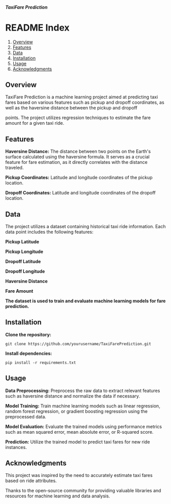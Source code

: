 ##### TaxiFare Prediction

# README Index

1. [Overview](#overview)
2. [Features](#features)
3. [Data](#data)
4. [Installation](#installation)
5. [Usage](#usage)
6. [Acknowledgments](#acknowledgments)


## Overview

TaxiFare Prediction is a machine learning project aimed at predicting taxi fares based on various features such as pickup and dropoff coordinates, as well as the haversine distance between the pickup and dropoff 

points. The project utilizes regression techniques to estimate the fare amount for a given taxi ride.

## Features

**Haversine Distance:** The distance between two points on the Earth's surface calculated using the haversine formula. It serves as a crucial feature for fare estimation, as it directly correlates with the distance traveled.

**Pickup Coordinates:** Latitude and longitude coordinates of the pickup location.

**Dropoff Coordinates:** Latitude and longitude coordinates of the dropoff location.

## Data

The project utilizes a dataset containing historical taxi ride information. Each data point includes the following features:

**Pickup Latitude**

**Pickup Longitude**

**Dropoff Latitude**

**Dropoff Longitude**

**Haversine Distance**

**Fare Amount**

**The dataset is used to train and evaluate machine learning models for fare prediction.**

## Installation

**Clone the repository:**

```
git clone https://github.com/yourusername/TaxiFarePrediction.git
```

**Install dependencies:**

```
pip install -r requirements.txt
```

## Usage

**Data Preprocessing:** Preprocess the raw data to extract relevant features such as haversine distance and normalize the data if necessary.

**Model Training:** Train machine learning models such as linear regression, random forest regression, or gradient boosting regression using the preprocessed data.

**Model Evaluation:** Evaluate the trained models using performance metrics such as mean squared error, mean absolute error, or R-squared score.

**Prediction:** Utilize the trained model to predict taxi fares for new ride instances.

## Acknowledgments

This project was inspired by the need to accurately estimate taxi fares based on ride attributes.

Thanks to the open-source community for providing valuable libraries and resources for machine learning and data analysis.
